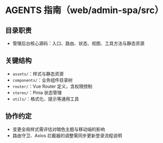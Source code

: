 # AGENTS 指南（web/admin-spa/src）

## 目录职责

- 管理后台核心源码：入口、路由、状态、视图、工具方法与静态资源

## 关键结构

- `assets/`：样式与静态资源
- `components/`：业务组件目录树
- `router/`：Vue Router 定义，含权限控制
- `stores/`：Pinia 状态管理
- `utils/`：格式化、提示等通用工具

## 协作约定

- 变更全局样式需评估对暗色主题与移动端的影响
- 路由守卫、Axios 拦截器的调整需同步更新登录流程说明
